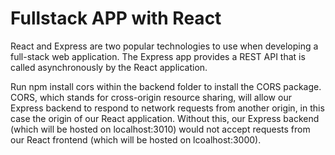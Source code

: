 # Fullstack APP with React

React and Express are two popular technologies to use when developing a full-stack web application. The Express app provides a REST API that is called asynchronously by the React application.

Run npm install cors within the backend folder to install the CORS package. CORS, which stands for cross-origin resource sharing, will allow our Express backend to respond to network requests from another origin, in this case the origin of our React application. Without this, our Express backend (which will be hosted on localhost:3010) would not accept requests from our React frontend (which will be hosted on lcoalhost:3000).